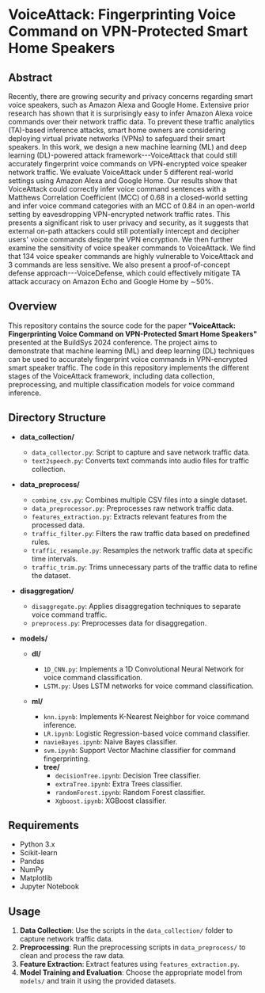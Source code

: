 
# VoiceAttack: Fingerprinting Voice Command on VPN-Protected Smart Home Speakers

## Abstract

Recently, there are growing security and privacy concerns regarding smart voice speakers, such as Amazon Alexa and Google Home. Extensive prior research has shown that it is surprisingly easy to infer Amazon Alexa voice commands over their network traffic data. To prevent these traffic analytics (TA)-based inference attacks, smart home owners are considering deploying virtual private networks (VPNs) to safeguard their smart speakers. In this work, we design a new machine learning (ML) and deep learning (DL)-powered attack framework---VoiceAttack that could still accurately fingerprint voice commands on VPN-encrypted voice speaker network traffic. We evaluate VoiceAttack under 5 different real-world settings using Amazon Alexa and Google Home. Our results show that VoiceAttack could correctly infer voice command sentences with a Matthews Correlation Coefficient (MCC) of 0.68 in a closed-world setting and infer voice command categories with an MCC of 0.84 in an open-world setting by eavesdropping VPN-encrypted network traffic rates. This presents a significant risk to user privacy and security, as it suggests that external on-path attackers could still potentially intercept and decipher users' voice commands despite the VPN encryption. We then further examine the sensitivity of voice speaker commands to VoiceAttack. We find that 134 voice speaker commands are highly vulnerable to VoiceAttack and 3 commands are less sensitive. We also present a proof-of-concept defense approach---VoiceDefense, which could effectively mitigate TA attack accuracy on Amazon Echo and Google Home by $\sim$50\%. 

## Overview
This repository contains the source code for the paper **"VoiceAttack: Fingerprinting Voice Command on VPN-Protected Smart Home Speakers"** presented at the BuildSys 2024 conference. The project aims to demonstrate that machine learning (ML) and deep learning (DL) techniques can be used to accurately fingerprint voice commands in VPN-encrypted smart speaker traffic. The code in this repository implements the different stages of the VoiceAttack framework, including data collection, preprocessing, and multiple classification models for voice command inference.

## Directory Structure
- **data_collection/**
  - `data_collector.py`: Script to capture and save network traffic data.
  - `text2speech.py`: Converts text commands into audio files for traffic collection.

- **data_preprocess/**
  - `combine_csv.py`: Combines multiple CSV files into a single dataset.
  - `data_preprocessor.py`: Preprocesses raw network traffic data.
  - `features_extraction.py`: Extracts relevant features from the processed data.
  - `traffic_filter.py`: Filters the raw traffic data based on predefined rules.
  - `traffic_resample.py`: Resamples the network traffic data at specific time intervals.
  - `traffic_trim.py`: Trims unnecessary parts of the traffic data to refine the dataset.

- **disaggregation/**
  - `disaggregate.py`: Applies disaggregation techniques to separate voice command traffic.
  - `preprocess.py`: Preprocesses data for disaggregation.

- **models/**
  - **dl/**
    - `1D_CNN.py`: Implements a 1D Convolutional Neural Network for voice command classification.
    - `LSTM.py`: Uses LSTM networks for voice command classification.
  
  - **ml/**
    - `knn.ipynb`: Implements K-Nearest Neighbor for voice command inference.
    - `LR.ipynb`: Logistic Regression-based voice command classifier.
    - `navieBayes.ipynb`: Naive Bayes classifier.
    - `svm.ipynb`: Support Vector Machine classifier for command fingerprinting.
    - **tree/**
      - `decisionTree.ipynb`: Decision Tree classifier.
      - `extraTree.ipynb`: Extra Trees classifier.
      - `randomForest.ipynb`: Random Forest classifier.
      - `Xgboost.ipynb`: XGBoost classifier.

## Requirements
- Python 3.x
- Scikit-learn
- Pandas
- NumPy
- Matplotlib
- Jupyter Notebook

## Usage
1. **Data Collection**: Use the scripts in the `data_collection/` folder to capture network traffic data.
2. **Preprocessing**: Run the preprocessing scripts in `data_preprocess/` to clean and process the raw data.
3. **Feature Extraction**: Extract features using `features_extraction.py`.
4. **Model Training and Evaluation**: Choose the appropriate model from `models/` and train it using the provided datasets.

